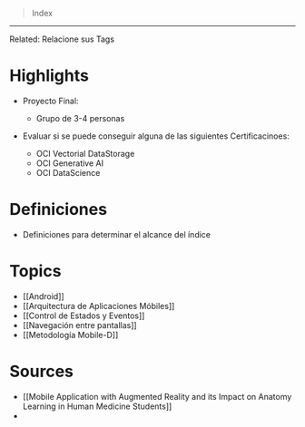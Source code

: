 > Index
--- 
Related: Relacione sus Tags
# Highlights
* Proyecto Final:
	* Grupo de 3-4 personas

* Evaluar si se puede conseguir alguna de las siguientes Certificacinoes:
	* OCI Vectorial DataStorage
	* OCI Generative AI
	* OCI DataScience
# Definiciones
* Definiciones para determinar el alcance del índice
# Topics
* [[Android]]
* [[Arquitectura de Aplicaciones Móbiles]]
* [[Control de Estados y Eventos]]
* [[Navegación entre pantallas]]
* [[Metodología Mobile-D]]
# Sources
* [[Mobile Application with Augmented Reality and its Impact on Anatomy Learning in Human Medicine Students]]
* 

